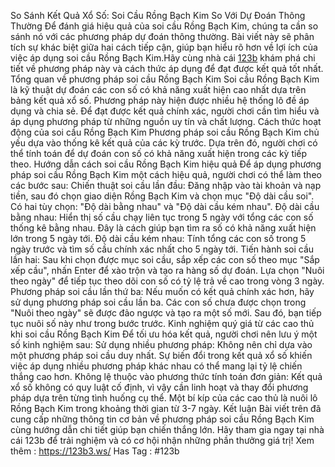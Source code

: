 So Sánh Kết Quả Xổ Số: Soi Cầu Rồng Bạch Kim So Với Dự Đoán Thông Thường
 Để đánh giá hiệu quả của soi cầu Rồng Bạch Kim, chúng ta cần so sánh nó với các phương pháp dự đoán thông thường. Bài viết này sẽ phân tích sự khác biệt giữa hai cách tiếp cận, giúp bạn hiểu rõ hơn về lợi ích của việc áp dụng soi cầu Rồng Bạch Kim.Hãy cùng nhà cái [123b](https://123b3.ws/) khám phá chi tiết về phương pháp này và cách thức áp dụng để đạt được kết quả tốt nhất.
Tổng quan về phương pháp soi cầu Rồng Bạch Kim
Soi cầu Rồng Bạch Kim là kỹ thuật dự đoán các con số có khả năng xuất hiện cao nhất dựa trên bảng kết quả xổ số. Phương pháp này hiện được nhiều hệ thống lô đề áp dụng và chia sẻ. Để đạt được kết quả chính xác, người chơi cần tìm hiểu và áp dụng phương pháp từ những nguồn uy tín và chất lượng.
Cách thức hoạt động của soi cầu Rồng Bạch Kim
Phương pháp soi cầu Rồng Bạch Kim chủ yếu dựa vào thống kê kết quả của các kỳ trước. Dựa trên đó, người chơi có thể tính toán để dự đoán con số có khả năng xuất hiện trong các kỳ tiếp theo.
Hướng dẫn cách soi cầu Rồng Bạch Kim hiệu quả
Để áp dụng phương pháp soi cầu Rồng Bạch Kim một cách hiệu quả, người chơi có thể làm theo các bước sau:
Chiến thuật soi cầu lần đầu:
Đăng nhập vào tài khoản và nạp tiền, sau đó chọn giao diện Rồng Bạch Kim và chọn mục "Độ dài cầu soi".
Có hai tùy chọn: "Độ dài bằng nhau" và "Độ dài cầu kém nhau".
Độ dài cầu bằng nhau: Hiển thị số cầu chạy liên tục trong 5 ngày với tổng các con số thống kê bằng nhau. Đây là cách giúp bạn tìm ra số có khả năng xuất hiện lớn trong 5 ngày tới.
Độ dài cầu kém nhau: Tính tổng các con số trong 5 ngày trước và tìm số cầu chính xác nhất cho 5 ngày tới.
Tiến hành soi cầu lần hai:
Sau khi chọn được mục soi cầu, sắp xếp các con số theo mục "Sắp xếp cầu", nhấn Enter để xào trộn và tạo ra hàng số dự đoán.
Lựa chọn "Nuôi theo ngày" để tiếp tục theo dõi con số có tỷ lệ trả về cao trong vòng 3 ngày.
Phương pháp soi cầu lần thứ ba:
Nếu muốn có kết quả chính xác hơn, hãy sử dụng phương pháp soi cầu lần ba. Các con số chưa được chọn trong "Nuôi theo ngày" sẽ được đảo ngược và tạo ra một số mới. Sau đó, bạn tiếp tục nuôi số này như trong bước trước.
Kinh nghiệm quý giá từ các cao thủ khi soi cầu Rồng Bạch Kim
Để tối ưu hóa kết quả, người chơi nên lưu ý một số kinh nghiệm sau:
Sử dụng nhiều phương pháp: Không nên chỉ dựa vào một phương pháp soi cầu duy nhất. Sự biến đổi trong kết quả xổ số khiến việc áp dụng nhiều phương pháp khác nhau có thể mang lại tỷ lệ chiến thắng cao hơn.
Không lệ thuộc vào phương thức tính toán đơn giản: Kết quả xổ số không có quy luật cố định, vì vậy cần linh hoạt và thay đổi phương pháp dựa trên từng tình huống cụ thể. Một bí kíp của các cao thủ là nuôi lô Rồng Bạch Kim trong khoảng thời gian từ 3-7 ngày.
Kết luận
Bài viết trên đã cung cấp những thông tin cơ bản về phương pháp soi cầu Rồng Bạch Kim cùng hướng dẫn chi tiết giúp bạn chiến thắng lớn. Hãy tham gia ngay tại nhà cái 123b để trải nghiệm và có cơ hội nhận những phần thưởng giá trị!
Xem thêm : https://123b3.ws/
Has Tag : #123b
